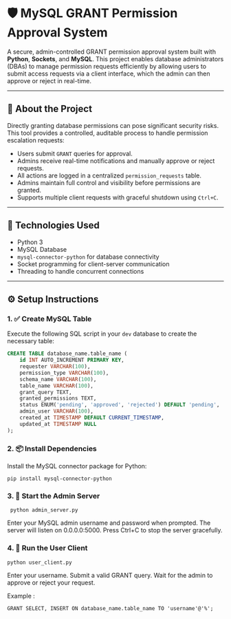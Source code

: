 # 🛡️ MySQL GRANT Permission Approval System

A secure, admin-controlled GRANT permission approval system built with **Python**, **Sockets**, and **MySQL**. This project enables database administrators (DBAs) to manage permission requests efficiently by allowing users to submit access requests via a client interface, which the admin can then approve or reject in real-time.

---

## 📌 About the Project

Directly granting database permissions can pose significant security risks. This tool provides a controlled, auditable process to handle permission escalation requests:

- Users submit `GRANT` queries for approval.
- Admins receive real-time notifications and manually approve or reject requests.
- All actions are logged in a centralized `permission_requests` table.
- Admins maintain full control and visibility before permissions are granted.
- Supports multiple client requests with graceful shutdown using `Ctrl+C`.

---

## 🧩 Technologies Used

- Python 3
- MySQL Database
- `mysql-connector-python` for database connectivity
- Socket programming for client-server communication
- Threading to handle concurrent connections

---

## ⚙️ Setup Instructions

### 1. ✅ Create MySQL Table

Execute the following SQL script in your `dev` database to create the necessary table:

```sql
CREATE TABLE database_name.table_name (
    id INT AUTO_INCREMENT PRIMARY KEY,
    requester VARCHAR(100),
    permission_type VARCHAR(100),
    schema_name VARCHAR(100),
    table_name VARCHAR(100),
    grant_query TEXT,
    granted_permissions TEXT,
    status ENUM('pending', 'approved', 'rejected') DEFAULT 'pending',
    admin_user VARCHAR(100),
    created_at TIMESTAMP DEFAULT CURRENT_TIMESTAMP,
    updated_at TIMESTAMP NULL
);
```
### 2. 📦 Install Dependencies
Install the MySQL connector package for Python:

```
pip install mysql-connector-python
```

### 3. 🚀 Start the Admin Server
```
 python admin_server.py
```

Enter your MySQL admin username and password when prompted.
The server will listen on 0.0.0.0:5000.
Press Ctrl+C to stop the server gracefully.

### 4. 👤 Run the User Client
```
python user_client.py
```

Enter your username.
Submit a valid GRANT query.
Wait for the admin to approve or reject your request.

Example :
```
GRANT SELECT, INSERT ON database_name.table_name TO 'username'@'%';
```

